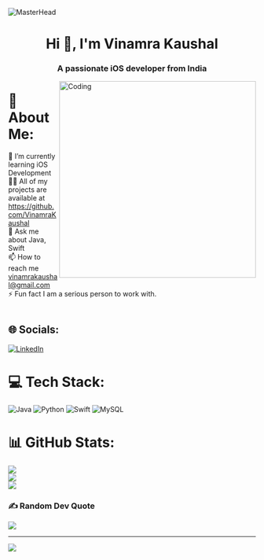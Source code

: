![MasterHead](https://e0.pxfuel.com/wallpapers/25/153/desktop-wallpaper-apple-developer.jpg)
<h1 align="center">Hi 👋, I'm Vinamra Kaushal</h1>
<h3 align="center">A passionate iOS developer from India</h3>

<img align="right" alt="Coding" width="400" src="https://camo.githubusercontent.com/cae12fddd9d6982901d82580bdf321d81fb299141098ca1c2d4891870827bf17/68747470733a2f2f6d69726f2e6d656469756d2e636f6d2f6d61782f313336302f302a37513379765349765f7430696f4a2d5a2e676966">

# 💫 About Me:
🌱 I’m currently learning iOS Development<br>👨‍💻 All of my projects are available at https://github.com/VinamraKaushal<br>💬 Ask me about Java, Swift<br>📫 How to reach me vinamrakaushal@gmail.com<br>⚡ Fun fact I am a serious person to work with.<br><br>


## 🌐 Socials:
[![LinkedIn](https://img.shields.io/badge/LinkedIn-%230077B5.svg?logo=linkedin&logoColor=white)](https://linkedin.com/in/vinamra-kaushal) 

# 💻 Tech Stack:
![Java](https://img.shields.io/badge/java-%23ED8B00.svg?style=for-the-badge&logo=openjdk&logoColor=white) ![Python](https://img.shields.io/badge/python-3670A0?style=for-the-badge&logo=python&logoColor=ffdd54) ![Swift](https://img.shields.io/badge/swift-F54A2A?style=for-the-badge&logo=swift&logoColor=white) ![MySQL](https://img.shields.io/badge/mysql-%2300000f.svg?style=for-the-badge&logo=mysql&logoColor=white)
# 📊 GitHub Stats:
![](https://github-readme-stats.vercel.app/api?username=VinamraKaushal&theme=dark&hide_border=false&include_all_commits=false&count_private=false)<br/>
![](https://github-readme-streak-stats.herokuapp.com/?user=VinamraKaushal&theme=dark&hide_border=false)<br/>
![](https://github-readme-stats.vercel.app/api/top-langs/?username=VinamraKaushal&theme=dark&hide_border=false&include_all_commits=false&count_private=false&layout=compact)

### ✍️ Random Dev Quote
![](https://quotes-github-readme.vercel.app/api?type=horizontal&theme=radical)

---
[![](https://visitcount.itsvg.in/api?id=VinamraKaushal&icon=0&color=0)](https://visitcount.itsvg.in)

<!-- Proudly created with GPRM ( https://gprm.itsvg.in ) -->
